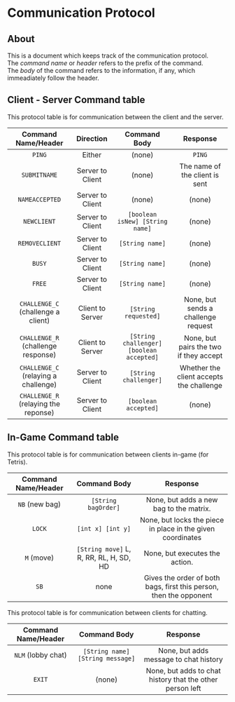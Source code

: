 # Communication Protocol  
## About  
This is a document which keeps track of the communication protocol.    
The _command name_ or _header_ refers to the prefix of the command.  
The _body_ of the command refers to the information, if any, which immeadiately follow the header.  
  
## Client - Server Command table  
This protocol table is for communication between the client and the server.  

|Command Name/Header                 |Direction       |Command Body                            |Response                                |
|:----------------------------------:|:--------------:|:--------------------------------------:|:--------------------------------------:|
|`PING`                              |Either          |(none)                                  |`PING`                                  |
|`SUBMITNAME`                        |Server to Client|(none)                                  |The name of the client is sent          |
|`NAMEACCEPTED`                      |Server to Client|(none)                                  |(none)                                  |
|`NEWCLIENT`                         |Server to Client|`[boolean isNew] [String name]`         |(none)                                  |
|`REMOVECLIENT`                      |Server to Client|`[String name]`                         |(none)                                  |
|`BUSY`                              |Server to Client|`[String name]`                         |(none)                                  |
|`FREE`                              |Server to Client|`[String name]`                         |(none)                                   |
|`CHALLENGE_C` (challenge a client)  |Client to Server|`[String requested]`                    |None, but sends a challenge request     |
|`CHALLENGE_R` (challenge response)  |Client to Server|`[String challenger] [boolean accepted]`|None, but pairs the two if they accept  |
|`CHALLENGE_C` (relaying a challenge)|Server to Client|`[String challenger]`                   |Whether the client accepts the challenge|
|`CHALLENGE_R` (relaying the reponse)|Server to Client|`[boolean accepted]`                    |(none)                                  |

## In-Game Command table  
This protocol table is for communication between clients in-game (for Tetris).  

|Command Name/Header|Command Body                           |Response                                                          |
|:-----------------:|:-------------------------------------:|:----------------------------------------------------------------:|
|`NB` (new bag)     |`[String bagOrder]`                    |None, but adds a new bag to the matrix.                           |
|`LOCK`             |`[int x] [int y]`                      |None, but locks the piece in place in the given coordinates       |
|`M` (move)         |`[String move]` L, R, RR, RL, H, SD, HD|None, but executes the action.                                    |
|`SB`               |none                                   |Gives the order of both bags, first this person, then the opponent|
  
This protocol table is for communication between clients for chatting.  
  
|Command Name/Header|Command Body                    |Response                                                 |
|:-----------------:|:------------------------------:|:-------------------------------------------------------:|
|`NLM` (lobby chat) |`[String name] [String message]`|None, but adds message to chat history                   |
|`EXIT`             |(none)                          |None, but adds to chat history that the other person left|
